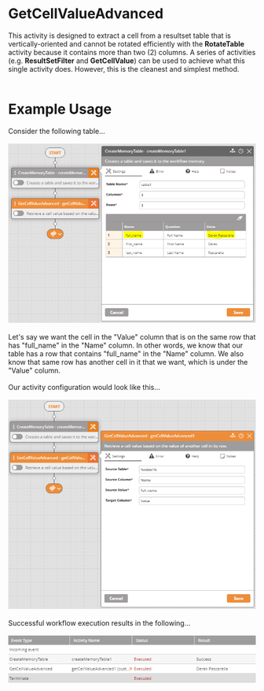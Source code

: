 <h1>GetCellValueAdvanced</h1>
This activity is designed to extract a cell from a resultset table that is vertically-oriented and cannot be rotated efficiently with the <b>RotateTable</b> activity because it contains more than two (2) columns.  A series of activities (e.g. <b>ResultSetFilter</b> and <b>GetCellValue</b>) can be used to achieve what this single activity does.  However, this is the cleanest and simplest method.
<br><br>
<h1>Example Usage</h1>
Consider the following table...
<br><br>
<img src="https://raw.githubusercontent.com/Ayehu/custom-activities/master/GetCellValueAdvanced/images/1.png">
<br><br>
Let's say we want the cell in the "Value" column that is on the same row that has "full_name" in the "Name" column.  In other words, we know that our table has a row that contains "full_name" in the "Name" column.  We also know that same row has another cell in it that we want, which is under the "Value" column.
<br><br>
Our activity configuration would look like this...
<br><br>
<img src="https://raw.githubusercontent.com/Ayehu/custom-activities/master/GetCellValueAdvanced/images/2.png">
<br><br>
Successful workflow execution results in the following...
<br><br>
<img src="https://raw.githubusercontent.com/Ayehu/custom-activities/master/GetCellValueAdvanced/images/3.png">
